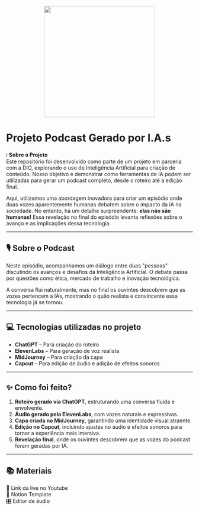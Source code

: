 <p align="center">
<img 
    src="./assets/cover.png"
    width="300"
/>
</p>


# **Projeto Podcast Gerado por I.A.s**

ℹ️ **Sobre o Projeto**  
Este repositório foi desenvolvido como parte de um projeto em parceria com a DIO, explorando o uso de Inteligência Artificial para criação de conteúdo. Nosso objetivo é demonstrar como ferramentas de IA podem ser utilizadas para gerar um podcast completo, desde o roteiro até a edição final.

Aqui, utilizamos uma abordagem inovadora para criar um episódio onde duas vozes aparentemente humanas debatem sobre o impacto da IA na sociedade. No entanto, há um detalhe surpreendente: **elas não são humanas!** Essa revelação no final do episódio levanta reflexões sobre o avanço e as implicações dessa tecnologia.

---

## 🎙️ **Sobre o Podcast**

Neste episódio, acompanhamos um diálogo entre duas "pessoas" discutindo os avanços e desafios da Inteligência Artificial. O debate passa por questões como ética, mercado de trabalho e inovação tecnológica.

A conversa flui naturalmente, mas no final os ouvintes descobrem que as vozes pertencem a IAs, mostrando o quão realista e convincente essa tecnologia já se tornou.

---

## 💻 **Tecnologias utilizadas no projeto**

- **ChatGPT** – Para criação do roteiro  
- **ElevenLabs** – Para geração de voz realista  
- **MidJourney** – Para criação da capa  
- **Capcut** – Para edição de áudio e adição de efeitos sonoros  

---

## ✨ **Como foi feito?**

1. **Roteiro gerado via ChatGPT**, estruturando uma conversa fluida e envolvente.  
2. **Áudio gerado pela ElevenLabs**, com vozes naturais e expressivas.  
3. **Capa criada no MidJourney**, garantindo uma identidade visual atraente.  
4. **Edição no Capcut**, incluindo ajustes no áudio e efeitos sonoros para tornar a experiência mais imersiva.  
5. **Revelação final**, onde os ouvintes descobrem que as vozes do podcast foram geradas por IA.  

---

## 📚 **Materiais**

🔗 Link da live no Youtube  
📄 Notion Template  
🎛️ Editor de áudio  
